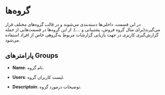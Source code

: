 

# گروه‌ها

در این قسمت، داخلی‌‌ها دسته‌‌بندی می‌‌شوند و در قالب گروه‌‌های مختلف قرار می‌‌گیرند(برای مثال گروه فروش، پشتیبانی و ....). از این گروه‌‌ها در قسمت‌‌هایی از جمله گزارش‌‌گیری‌ کاربری در جهت بازیابی گزارشات مربوط به‌‌گروهی خاص از افراد استفاده می‌‌شود.


## پارامترهای Groups

- **Name**: نام گروه.

- **Users**: لیست کاربران گروه.

- **Descriptoin**: توضیحات درمورد گروه.